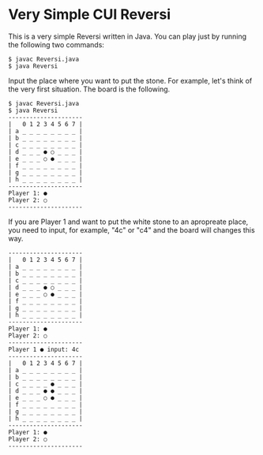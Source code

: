 # Very Simple CUI Reversi
This is a very simple Reversi written in Java. You can play just by running the following two commands:

```
$ javac Reversi.java
$ java Reversi
```

Input the place where you want to put the stone. For example, let's think of the very first situation. The board is the following.

```
$ javac Reversi.java
$ java Reversi
---------------------
|   0 1 2 3 4 5 6 7 |
| a _ _ _ _ _ _ _ _ |
| b _ _ _ _ _ _ _ _ |
| c _ _ _ _ _ _ _ _ |
| d _ _ _ ● ○ _ _ _ |
| e _ _ _ ○ ● _ _ _ |
| f _ _ _ _ _ _ _ _ |
| g _ _ _ _ _ _ _ _ |
| h _ _ _ _ _ _ _ _ |
---------------------
Player 1: ●
Player 2: ○
---------------------

```
If you are Player 1 and want to put the white stone to an apropreate place, you need to input, for example, "4c" or "c4" and the board will changes this way.

```
---------------------
|   0 1 2 3 4 5 6 7 |
| a _ _ _ _ _ _ _ _ |
| b _ _ _ _ _ _ _ _ |
| c _ _ _ _ _ _ _ _ |
| d _ _ _ ● ○ _ _ _ |
| e _ _ _ ○ ● _ _ _ |
| f _ _ _ _ _ _ _ _ |
| g _ _ _ _ _ _ _ _ |
| h _ _ _ _ _ _ _ _ |
---------------------
Player 1: ●
Player 2: ○
---------------------
Player 1 ● input: 4c
---------------------
|   0 1 2 3 4 5 6 7 |
| a _ _ _ _ _ _ _ _ |
| b _ _ _ _ _ _ _ _ |
| c _ _ _ _ ● _ _ _ |
| d _ _ _ ● ● _ _ _ |
| e _ _ _ ○ ● _ _ _ |
| f _ _ _ _ _ _ _ _ |
| g _ _ _ _ _ _ _ _ |
| h _ _ _ _ _ _ _ _ |
---------------------
Player 1: ●
Player 2: ○
---------------------
```
